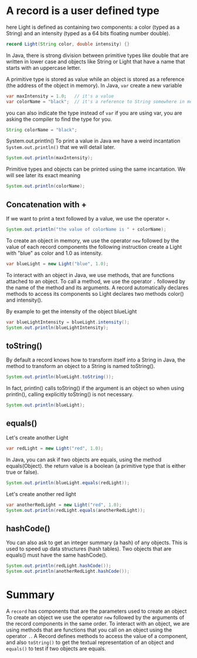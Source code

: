 
# A record is a user defined type
here Light is defined as containing two components: a color (typed as a String) and
an intensity (typed as a 64 bits floating number double).
```java
record Light(String color, double intensity) {}
```

In Java, there is strong division between primitive types like double that are written in lower case and
objects like String or Light that have a name that starts with an uppercase letter.

A primitive type is stored as value while an object is stored as
a reference (the address of the object in memory).
In Java, `var` create a new variable
```java
var maxIntensity = 1.0;   // it's a value
var colorName = "black";  // it's a reference to String somewhere in memory
```

you can also indicate the type instead of `var`
if you are using var, you are asking the compiler to find the type for you.
```java
String colorName = "black";
```


System.out.println()
To print a value in Java we have a weird incantation `System.out.println()` that we will detail later.
```java
System.out.println(maxIntensity);
```

Primitive types and objects can be printed using the same incantation.
We will see later its exact meaning
```java
System.out.println(colorName);
```

## Concatenation with +
If we want to print a text followed by a value, we use the operator `+`.
```java
System.out.println("the value of colorName is " + colorName);
```

To create an object in memory, we use the operator `new` followed by the value of each record components
the following instruction create a Light with "blue" as color and 1.0 as intensity.
```java
var blueLight = new Light("blue", 1.0);
```

To interact with an object in Java, we use methods, that are functions attached to an object.
To call a method, we use the operator `.` followed by the name of the method and its arguments.
A record automatically declares methods to access its components so Light declares two methods
color() and intensity().

By example to get the intensity of the object blueLight
```java
var blueLightIntensity = blueLight.intensity();
System.out.println(blueLightIntensity);
```

## toString()
By default a record knows how to transform itself into a String
in Java, the method to transform an object to a String is named toString().
```java
System.out.println(blueLight.toString());
```

In fact, println() calls toString() if the argument is an object
so when using println(), calling explicitly toString() is not necessary.
```java
System.out.println(blueLight);
```

## equals()
Let's create another Light
```java
var redLight = new Light("red", 1.0);
```

In Java, you can ask if two objects are equals, using the method equals(Object).
the return value is a boolean (a primitive type that is either true or false).
```java
System.out.println(blueLight.equals(redLight));
```

Let's create another red light
```java
var anotherRedLight = new Light("red", 1.0);
System.out.println(redLight.equals(anotherRedLight));
```

## hashCode()
You can also ask to get an integer summary (a hash) of any objects.
This is used to speed up data structures (hash tables).
Two objects that are equals() must have the same hashCode().
```java
System.out.println(redLight.hashCode());
System.out.println(anotherRedLight.hashCode());
```


# Summary
A `record` has components that are the parameters used to create an object
To create an object we use the operator `new` followed by the arguments of the
record components in the same order.
To interact with an object, we are using methods that are functions that you
call on an object using the operator `.`.
A Record defines methods to access the value of a component, and also
`toString()` to get the textual representation of an object and
`equals()` to test if two objects are equals.
